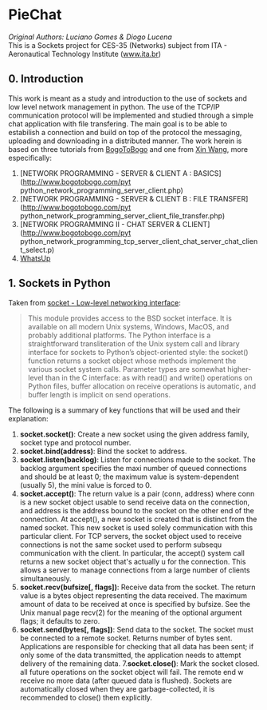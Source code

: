 # PieChat
*Original Authors: Luciano Gomes &  Diogo Lucena*<br/>
This is a Sockets project for CES-35 (Networks) subject from ITA - Aeronautical Technology Institute (www.ita.br)

## 0. Introduction
This work is meant as a study and introduction to the use of sockets and low level network management in python. The use of the TCP/IP communication protocol will be implemented and studied through a simple chat application with file transfering. The main goal is to be able to estabilish a connection and build on top of the protocol the messaging, uploading and downloading in a distributed manner. The work herein is based on three tutorials from [BogoToBogo](http://www.bogotobogo.com/) and one from [Xin Wang](http://wangx.in/), more especifically:
 1. [NETWORK PROGRAMMING - SERVER & CLIENT A : BASICS](http://www.bogotobogo.com/pyt python_network_programming_server_client.php)
 2. [NETWORK PROGRAMMING - SERVER & CLIENT B : FILE TRANSFER](http://www.bogotobogo.com/pyt python_network_programming_server_client_file_transfer.php)
 3. [NETWORK PROGRAMMING II - CHAT SERVER & CLIENT](http://www.bogotobogo.com/pyt python_network_programming_tcp_server_client_chat_server_chat_client_select.p)
 4. [WhatsUp](http://wangx.in/post/multi-user_chatting_program_implemented_in_python/)

## 1. Sockets in Python
Taken from [socket - Low-level networking interface](https://docs.python.org/3/library/socket.html):
>This module provides access to the BSD socket interface. It is available on all modern Unix systems, Windows, MacOS, and probably additional platforms. The Python interface is a straightforward transliteration of the Unix system call and library interface for sockets to Python’s object-oriented style: the socket() function returns a socket object whose methods implement the various socket system calls. Parameter types are somewhat higher-level than in the C interface: as with read() and write() operations on Python files, buffer allocation on receive operations is automatic, and buffer length is implicit on send operations.

The following is a summary of key functions that will be used and their explanation:
  1. **socket.socket()**: Create a new socket using the given address family, socket type and protocol number.
  2. **socket.bind(address)**: Bind the socket to address.
  3. **socket.listen(backlog)**: Listen for connections made to the socket. The backlog argument specifies the maxi  number of queued connections and should be at least 0; the maximum value is system-dependent (usually 5), the mini  value is forced to 0.
  4. **socket.accept()**: The return value is a pair (conn, address) where conn is a new socket object usable to send   receive data on the connection, and address is the address bound to the socket on the other end of the connection.
  At accept(), a new socket is created that is distinct from the named socket. This new socket is used solely   communication with this particular client.
  For TCP servers, the socket object used to receive connections is not the same socket used to perform subsequ  communication with the client. In particular, the accept() system call returns a new socket object that's actually u  for the connection. This allows a server to manage connections from a large number of clients simultaneously.
  5. **socket.recv(bufsize[, flags])**: Receive data from the socket. The return value is a bytes object representing the data received. The maximum amount of data to be received at once is specified by bufsize. See the Unix manual page recv(2) for the meaning of the optional argument flags; it defaults to zero.
  6. **socket.send(bytes[, flags])**: Send data to the socket. The socket must be connected to a remote socket. Returns   number of bytes sent. Applications are responsible for checking that all data has been sent; if only some of the data   transmitted, the application needs to attempt delivery of the remaining data.
  7.**socket.close()**: Mark the socket closed. all future operations on the socket object will fail. The remote end w  receive no more data (after queued data is flushed). Sockets are automatically closed when they are garbage-collected,   it is recommended to close() them explicitly.